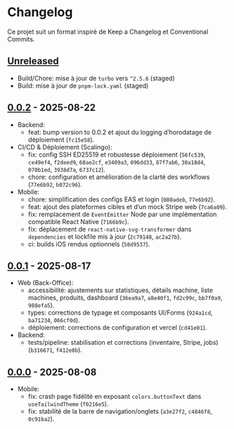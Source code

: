 # Changelog

Ce projet suit un format inspiré de Keep a Changelog et Conventional Commits.

## [Unreleased]

- Build/Chore: mise à jour de `turbo` vers `^2.5.6` (staged)
- Build: mise à jour de `pnpm-lock.yaml` (staged)

## [0.0.2] - 2025-08-22

- Backend:
  - feat: bump version to 0.0.2 et ajout du logging d’horodatage de déploiement (`fc15e58`).
- CI/CD & Déploiement (Scalingo):
  - fix: config SSH ED25519 et robustesse déploiement (`56fc539`, `ce49ef4`, `f2deed9`, `68ae2cf`, `e3409a3`, `096dd33`, `87f7ab6`, `30a18d4`, `070b1ed`, `3938d7a`, `6737c12`).
  - chore: configuration et amélioration de la clarté des workflows (`77e6b92`, `b072c96`).
- Mobile:
  - chore: simplification des configs EAS et login (`080adeb`, `77e6b92`).
  - feat: ajout des plateformes cibles et d’un mock Stripe web (`7ca6a09`).
  - fix: remplacement de `EventEmitter` Node par une implémentation compatible React Native (`7166b9c`).
  - fix: déplacement de `react-native-svg-transformer` dans `dependencies` et lockfile mis à jour (`2c79148`, `ac2a27b`).
  - ci: builds iOS rendus optionnels (`58d9537`).

## [0.0.1] - 2025-08-17

- Web (Back-Office):
  - accessibilité: ajustements sur statistiques, détails machine, liste machines, produits, dashboard (`36ea9a7`, `a8e40f1`, `fd2c99c`, `bb7f0a9`, `988efa5`).
  - types: corrections de typage et composants UI/Forms (`924a1cd`, `ba71234`, `066cf0d`).
  - déploiement: corrections de configuration et vercel (`cd41e01`).
- Backend:
  - tests/pipeline: stabilisation et corrections (inventaire, Stripe, jobs) (`b316671`, `f412e8b`).

## [0.0.0] - 2025-08-08

- Mobile:
  - fix: crash page fidélité en exposant `colors.buttonText` dans `useTailwindTheme` (`f0216e5`).
  - fix: stabilité de la barre de navigation/onglets (`a3e27f2`, `c4846f8`, `0c91ba2`).


[Unreleased]: ./
[0.0.2]: ./
[0.0.1]: ./
[0.0.0]: ./
